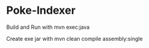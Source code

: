 # Poke-Indexer

Build and Run with mvn exec:java

Create exe jar with mvn clean compile assembly:single

